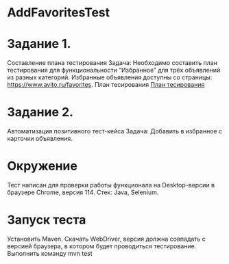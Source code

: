 # AddFavoritesTest

# Задание 1.
Составление плана тестирования 
Задача: 
Необходимо составить план тестирования для функциональности “Избранное” для трёх объявлений из разных категорий. Избранные объявления доступны со страницы: https://www.avito.ru/favorites. План тесирования [План тесирования]([https://www.google.com](https://docs.google.com/document/d/1_lASIUf4-JLMBMM-80-pK3svIJQRKv9PERcUZAibYSM/edit?pli=1)https://docs.google.com/document/d/1_lASIUf4-JLMBMM-80-pK3svIJQRKv9PERcUZAibYSM/edit?pli=1)
# Задание 2.
Автоматизация позитивного тест-кейса 
Задача:
Добавить в избранное с карточки объявления.
# Окружение
Тест написан для проверки работы функционала на Desktop-версии в браузере Chrome, версия 114. Стек: Java, Selenium.
# Запуск теста
Установить Maven.
Скачать WebDriver, версия должна совпадать с версией браузера, в котором будет проводиться тестирование.
Выполнить команду mvn test 
